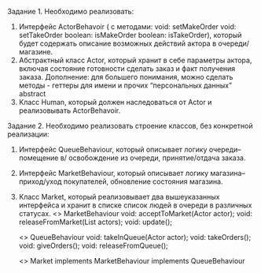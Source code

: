 Задание 1.
Необходимо реализовать:
1. Интерфейс ActorBehavoir ( с методами: void: setMakeOrder void: setTakeOrder boolean: isMakeOrder boolean: isTakeOrder), 
который будет содержать описание возможных действий актора в очереди/магазине.
2. Абстрактный класс Actor, который хранит в себе параметры актора, включая состояние готовности сделать заказ и факт 
получения заказа. Дополнение: для большего понимания, можно сделать методы - геттеры для имени и 
прочих “персональных данных” abstract
3. Класс Human, который должен наследоваться от Actor и реализовывать ActorBehavoir.

Задание 2.
Необходимо реализовать строение классов, без конкретной реализации:
1. Интерфейс QueueBehaviour, который описывает логику очереди–помещение в/ освобождение из очереди, принятие/отдача заказа.
2. Интерфейс MarketBehaviour, который описывает логику магазина–приход/уход покупателей, обновление состояния магазина.
3. Класс Market, который реализовывает два вышеуказанных интерфейса и хранит в списке список людей в очереди 
в различных статусах.
   <<interface>> MarketBehaviour
   void: acceptToMarket(Actor actor); void: releaseFromMarket(List<Act or> actors); void: update();

   <<interface>> QueueBehaviour
   void: takeInQueue(Actor actor); void: takeOrders(); void: giveOrders(); void: releaseFromQueue();

   <<class>> Market
   implements  MarketBehaviour
   implements  QueueBehaviour
 
